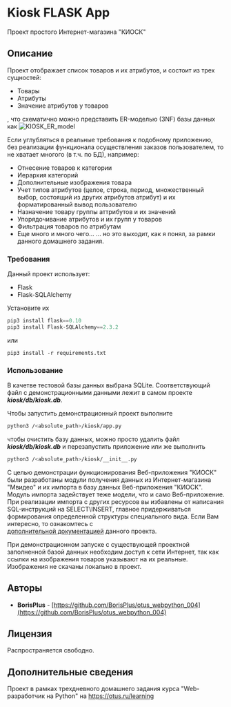 # Kiosk FLASK App

Проект простого Интернет-магазина "КИОСК"

## Описание

Проект отображает список товаров и их атрибутов, и состоит из трех сущностей:
* Товары
* Атрибуты
* Значение атрибутов у товаров

, что схематично можно представить  ER-моделью (3NF) базы данных как
![KIOSK_ER_model](https://github.com/BorisPlus/otus_webpython_004/tree/master/additional/docs/simple_ER_model.png)


Если углубляться в реальные требования к подобному приложению, без реализации функционала
осуществления заказов пользователем, то не хватает многого (в т.ч. по БД), например:
* Отнесение товаров к категории
* Иерархия категорий
* Дополнительные изображения товара
* Учет типов атрибутов (целое, строка, период, множественный выбор, состоящий из других атрибутов атрибут) и их форматированный 
вывод пользователю
* Назначение товару группы аттрибутов и их значений
* Упорядочивание атрибутов и их групп у товаров
* Фильтрация товаров по атрибутам
* Еще много и много чего...
... но это выходит, как я понял, за рамки данного домашнего задания.


### Требования

Данный проект использует:
* Flask
* Flask-SQLAlchemy

Установите их

```python
pip3 install flask==0.10
pip3 install Flask-SQLAlchemy==2.3.2
```

или

```
pip3 install -r requirements.txt
```

### Использование

В качетве тестовой базы данных выбрана SQLite. 
Соответствующий файл с демонстрационными данными лежит в самом проекте **_kiosk/db/kiosk.db_**.

Чтобы запустить демонстрационный проект выполните
```bash
python3 /<absolute_path>/kiosk/app.py
```
чтобы очистить базу данных, можно просто удалить файл **_kiosk/db/kiosk.db_** и перезапустить приложение
или же выполнить 

```bash
python3 /<absolute_path>/kiosk/__init__.py
```
С целью демонстрации функционирования Веб-приложения "КИОСК" были разработаны модули получения данных
из Интернет-магазина "Мвидео" и их импорта в базу данных Веб-приложения "КИОСК". 
Модуль импорта задействует теже модели, что и само Веб-приложение. При реализации импорта с других 
ресурсов вы избавлены от написания SQL-инструкций на SELECT\INSERT, главное придерживаться 
формирования определенной структуры специального вида. Если Вам интересно, то ознакомтесь с  
[дополнительной документацией](https://github.com/BorisPlus/otus_webpython_004/tree/master/additional/ADDITIONAL_REPORT.md)
данного проекта.

При демонстрационном запуске с существующей проектной заполненной базой данных необходим доступ к сети Интернет,
так как ссылки на изображения товаров указывают на их реальные. Изображения не скачаны локально в проект.


## Авторы

* **BorisPlus** - [https://github.com/BorisPlus/otus_webpython_004](https://github.com/BorisPlus/otus_webpython_004)

## Лицензия

Распространяется свободно.

## Дополнительные сведения

Проект в рамках трехдневного домашнего задания курса "Web-разработчик на Python" на https://otus.ru/learning
